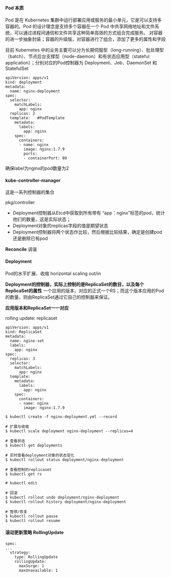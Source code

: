 #### Pod 本质

Pod 是在 Kubernetes 集群中运行部署应用或服务的最小单元，它是可以支持多容器的。Pod 的设计理念是支持多个容器在一个 Pod 中共享网络地址和文件系统，可以通过进程间通信和文件共享这种简单高效的方式组合完成服务。
对容器的进一步抽象封装；容器的升级版，对容器进行了组合，添加了更多的属性和字段

目前 Kubernetes 中的业务主要可以分为长期伺服型（long-running）、批处理型（batch）、节点后台支撑型（node-daemon）和有状态应用型（stateful application）；分别对应的Pod控制器为 Deployment、Job、DaemonSet 和 StatefulSet

```
apiVersion: apps/v1
kind: deployment
metadata:
  name: nginx-deployment
spec:
  selector:
    matchLabels:
      app: nginx
  replicas: 2
  template:   #PodTemplate
    metadata:
      labels:
        app: nginx
    spec:
      containers:
      - name: nginx
        image: nginx:1.7.9
        ports:
        - containerPort: 80
```
确保label为nginx的pod数量为2


#### kube-controller-manager

这是一系列控制器的集合

pkg/controller

* Deployment控制器从Etcd中获取到所有带有 “app：nginx”标签的pod，统计他们的数量，这是实际状态；
* Deployment对象的replicas字段的值是期望状态
* Deployment控制器将两个状态作比较，然后根据比较结果，确定是创建pod还是删除已有pod

**Reconcile** 调谐



#### Deployment
Pod的水平扩展、收缩   horizontal scaling out/in

**Deployment的控制器，实际上控制的是ReplicaSet的数目，以及每个ReplicaSet的属性**
一个应用的版本，对应的正式一个RS；而这个版本应用的Pod的数量，则由ReplicaSet通过它自己的控制器来保证。

**应用版本和ReplicaSet一一对应**

rolling update:  replicaset
```
apiVersion: apps/v1
kind: ReplicaSet
metadata:
  name: nginx-set
  labels:
    app: nginx
spec:
  replicas: 3
  selector:
    matchLabels:
      app: nginx
  template:
    metadata:
      labels:
        app: nginx
    spec:
      containers:
      - name: nginx
        image: nginx:1.7.9

```


```
$ kubectl create -f nginx-deployment.yml --record

# 扩展与收缩
$ kubectl scale deployment nginx-deployment --replicas=4

# 查看状态
$ kubectl get deployments

# 实时查看deployment对象的状态变化
$ kubectl rollout status deployment/nginx-deployment

# 查看控制的replicaset
$ kubectl get rs

# kubectl edit

# 回滚
$ kubectl rollout undo deployment/nginx-deployment
$ kubectl rollout history deployment/nginx-deployment

# 暂停/恢复
$ kubectl rollout pause
$ kubectl rollout resume
```


#### 滚动更新策略 RollingUpdate
```
spec:
...
  strategy:
    type: RollingUpdate
    rollingUpdate:
      maxSurge: 1
      maxUnavailable: 1
```
